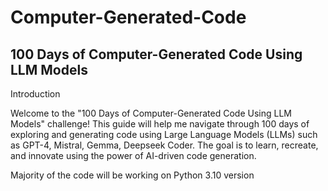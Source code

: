 # Computer-Generated-Code
## 100 Days of Computer-Generated Code Using LLM Models

Introduction

Welcome to the "100 Days of Computer-Generated Code Using LLM Models" challenge! This guide will help me navigate through 100 days of exploring and generating code using Large Language Models (LLMs) such as GPT-4, Mistral, Gemma, Deepseek Coder. The goal is to learn, recreate, and innovate using the power of AI-driven code generation.

Majority of the code will be working on Python 3.10 version 

